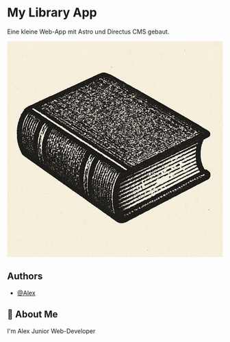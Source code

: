 
# My Library App

Eine kleine Web-App mit Astro und Directus CMS gebaut.


![Logo](/public/img/librarylogo.png)


## Authors

- [@Alex](https://www.github.com/AlexanderT97)


## 🚀 About Me
I'm Alex Junior Web-Developer

